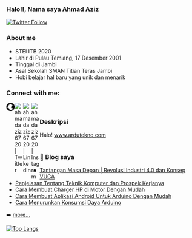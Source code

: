 ### Halo!!, Nama saya Ahmad Aziz
[![Twitter Follow](https://img.shields.io/twitter/follow/ahmadaziz6720?color=1DA1F2&logo=twitter&style=for-the-badge)](https://twitter.com/intent/follow?original_referer=https%3A%2F%2Fgithub.com%2Fahmadaziz6720&screen_name=ahmadaziz6720)

### About me

- STEI ITB 2020
- Lahir di Pulau Temiang, 17 Desember 2001
- Tinggal di Jambi
- Asal Sekolah SMAN Titian Teras Jambi
- Hobi belajar hal baru yang unik dan menarik


### Connect with me:

[<img align="left" alt="ardutekno.com" width="22px" src="https://raw.githubusercontent.com/iconic/open-iconic/master/svg/globe.svg" />][website]
[<img align="left" alt="ahmadaziz6720 | Twitter" width="22px" src="https://cdn.jsdelivr.net/npm/simple-icons@v3/icons/twitter.svg" />][twitter]
[<img align="left" alt="ahmadaziz6720 | LinkedIn" width="22px" src="https://cdn.jsdelivr.net/npm/simple-icons@v3/icons/linkedin.svg" />][linkedin]
[<img align="left" alt="ahmadaziz6720| Instagram" width="22px" src="https://cdn.jsdelivr.net/npm/simple-icons@v3/icons/instagram.svg" />][instagram]

<br />

### Deskripsi
Halo!
www.ardutekno.com
<br /><br />

### 📕 Blog saya

<!-- BLOG-POST-LIST:START -->
- [Tantangan Masa Depan | Revolusi Industri 4.0 dan Konsep VUCA](https://www.ardutekno.com/2020/09/revolusi-industri-dan-konsep-vuca.html)
- [Penjelasan Tentang Teknik Komputer dan Prospek Kerjanya](https://www.ardutekno.com/2020/06/penjelasan-tentang-teknik-komputer.html)
- [Cara Membuat Charger HP di Motor Dengan Mudah](https://www.ardutekno.com/2020/06/membuat-charger-hp-di-motor.html)
- [Cara Membuat Aplikasi Android Untuk Arduino Dengan Mudah](https://www.ardutekno.com/2020/05/membuat-aplikasi-android-arduino.html)
- [Cara Menurunkan Konsumsi Daya Arduino](https://www.ardutekno.com/2020/05/menurunkan-konsumsi-daya-arduino.html)
<!-- BLOG-POST-LIST:END -->

➡️ [more...](https://ardutekno.com)


[website]: https://ardutekno.com
[twitter]: https://twitter.com/ahmadaziz6720
[instagram]: https://instagram.com/ahmadaziz6720
[linkedin]: https://linkedin.com/in/ahmad-aziz-598543166/

[![Top Langs](https://github-readme-stats.vercel.app/api/top-langs/?username=ahmadaziz6720)](#)
